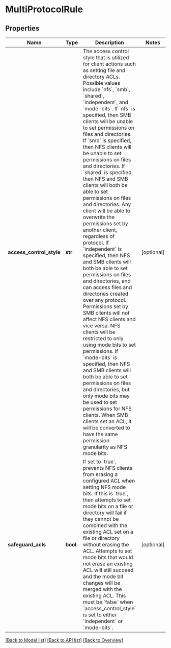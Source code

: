 # MultiProtocolRule

## Properties
Name | Type | Description | Notes
------------ | ------------- | ------------- | -------------
**access_control_style** | **str** | The access control style that is utilized for client actions such as setting file and directory ACLs. Possible values include &#x60;nfs&#x60;, &#x60;smb&#x60;, &#x60;shared&#x60;, &#x60;independent&#x60;, and &#x60;mode-bits&#x60;. If &#x60;nfs&#x60; is specified, then SMB clients will be unable to set permissions on files and directories. If &#x60;smb&#x60; is specified, then NFS clients will be unable to set permissions on files and directories. If &#x60;shared&#x60; is specified, then NFS and SMB clients will both be able to set permissions on files and directories. Any client will be able to overwrite the permissions set by another client, regardless of protocol. If &#x60;independent&#x60; is specified, then NFS and SMB clients will both be able to set permissions on files and directories, and can access files and directories created over any protocol. Permissions set by SMB clients will not affect NFS clients and vice versa. NFS clients will be restricted to only using mode bits to set permissions. If &#x60;mode-bits&#x60; is specified, then NFS and SMB clients will both be able to set permissions on files and directories, but only mode bits may be used to set permissions for NFS clients. When SMB clients set an ACL, it will be converted to have the same permission granularity as NFS mode bits. | [optional] 
**safeguard_acls** | **bool** | If set to &#x60;true&#x60;, prevents NFS clients from erasing a configured ACL when setting NFS mode bits. If this is &#x60;true&#x60;, then attempts to set mode bits on a file or directory will fail if they cannot be combined with the existing ACL set on a file or directory without erasing the ACL. Attempts to set mode bits that would not erase an existing ACL will still succeed and the mode bit changes will be merged with the existing ACL. This must be &#x60;false&#x60; when &#x60;access_control_style&#x60; is set to either &#x60;independent&#x60; or &#x60;mode-bits&#x60;. | [optional] 

[[Back to Model list]](index.md#documentation-for-models) [[Back to API list]](index.md#endpoint-properties) [[Back to Overview]](index.md)


